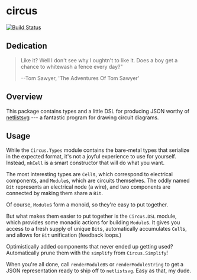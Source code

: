 # circus

[![Build Status](https://api.travis-ci.org/isovector/circus.svg?branch=master)](https://travis-ci.org/isovector/circus)

## Dedication

> Like it? Well I don't see why I oughtn't to like it. Does a boy get a chance
> to whitewash a fence every day?"
>
> --Tom Sawyer, 'The Adventures Of Tom Sawyer'


## Overview

This package contains types and a little DSL for producing JSON worthy of [netlistsvg](https://github.com/nturley/netlistsvg) --- a fantastic program for drawing circuit diagrams.


## Usage

While the `Circus.Types` module contains the bare-metal types that serialize in
the expected format, it's not a joyful experience to use for yourself. Instead,
`mkCell` is a smart constructor that will do what you want.

The most interesting types are `Cell`s, which correspond to electrical
components, and `Module`s, which are circuits themselves. The oddly named `Bit`
represents an electrical node (a wire), and two components are connected by
making them share a `Bit`.

Of course, `Module`s form a monoid, so they're easy to put together.

But what makes them easier to put together is the `Circus.DSL` module, which
provides some monadic actions for building `Module`s. It gives you access to a
fresh supply of unique `Bit`s, automatically accumulates `Cell`s, and allows for
`Bit` unification (feedback loops.)

Optimistically added components that never ended up getting used? Automatically
prune them with the `simplify` from `Circus.Simplify`!

When you're all done, call `renderModuleBS` or `renderModuleString` to get a
JSON representation ready to ship off to `netlistsvg`. Easy as that, my dude.

